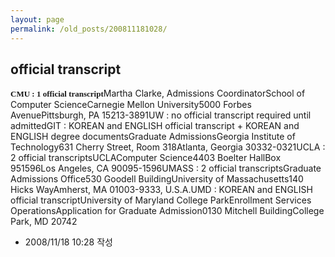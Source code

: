 ```yaml
---
layout: page
permalink: /old_posts/200811181028/
---
```


## official transcript

<font size="2" style="font-family: '돋움','Dotum';"><b>CMU : 1 official transcript</b></font>Martha Clarke, Admissions CoordinatorSchool of Computer ScienceCarnegie Mellon University5000 Forbes AvenuePittsburgh, PA 15213-3891UW : no official transcript required until admittedGIT : KOREAN and ENGLISH official transcript + KOREAN and ENGLISH degree documentsGraduate AdmissionsGeorgia Institute of Technology631 Cherry Street, Room 318Atlanta, Georgia 30332-0321UCLA : 2 official transcriptsUCLAComputer Science4403 Boelter HallBox 951596Los Angeles, CA 90095-1596UMASS : 2 official transcriptsGraduate Admissions Office530 Goodell BuildingUniversity of Massachusetts140 Hicks WayAmherst, MA 01003-9333, U.S.A.UMD : KOREAN and ENGLISH official transcriptUniversity of Maryland College ParkEnrollment Services OperationsApplication for Graduate Admission0130 Mitchell BuildingCollege Park, MD 20742



- 2008/11/18 10:28 작성